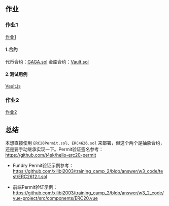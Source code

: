 ## 作业
### 作业1
[作业1](./homework1.png)

#### 1.合约
代币合约：[GAGA.sol](./hardhat-vault/contracts/GaGa.sol)
金库合约：[Vault.sol](./hardhat-vault/contracts/Vault.sol)


#### 2.测试用例
[Vault.js](./hardhat-vault/test/Vault.js)


### 作业2
[作业2](./homework2.png)



## 总结

本想直接使用 `ERC20Permit.sol`、`ERC4626.sol` 来部署，但这个两个是抽象合约，还是要手动继承实现一下。Permit验证签名参考：https://github.com/t4sk/hello-erc20-permit

* Fundry Permit验证示例参考：https://github.com/xilibi2003/training_camp_2/blob/answer/w3_code/test/ERC2612.t.sol

* 前端Permit验证示例：https://github.com/xilibi2003/training_camp_2/blob/answer/w3_2_code/vue-project/src/components/ERC20.vue